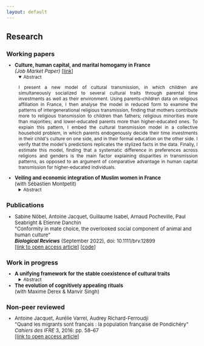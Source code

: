 ```yaml
---
layout: default
---
```


<style type="text/css">
  ul { font-size: 13px; }
  details { margin-left: 10px; font-size: 12px; }
  h3 + ul { margin-top: -5px; }
  h4 + p { margin-top: -15px; }
  h4 + details { margin-top: -15px; }
  p + details { margin-top: -15px; }
  summary + p { text-align: justify; }
</style>


## Research


### Working papers

<ul>
  <li>
    <b> Culture, human capital, and marital homogamy in France </b> <br />
    <i>(Job Market Paper)</i> 
    [<a href="assets/JMP_AJacquet.pdf">link</a>]
    <details open> <summary> Abstract </summary>
    <p>
I present a new model of cultural transmission, in which children are simultaneously socialized to several cultural traits through parental time investments as well as their environment.
Using parents–children data on religious affiliation in France, I then analyse the model in reduced form to examine the patterns of intergenerational religious transmission, finding that mothers contribute more to religious transmission to children than fathers; religious minorities more than majorities; and lower-educated parents more than higher-educated ones.
To explain this pattern, I embed the cultural transmission model in a collective household problem, in which parents endogenously decide their time investments in their child's culture on one side, and in their formal education on the other side.
I verify that the model's predictions replicates the stylized facts in the data.
Finally, I estimate this model, finding that a systematic difference in preferences across religions and genders is the main factor explaining disparities in transmission patterns, as opposed to an argument of comparative advantage in human capital transmission for higher-educated individuals. 
    </p>
    </details>
  </li>

  <li>
    <b> Veiling and economic integration of Muslim women in France </b> <br />
    (with Sébastien Montpetit)
    <details> <summary> Abstract </summary>
    <p>
Veiling among Muslim women is a cultural practice which has been at the center of public debates in Western countries for a few decades, but is still poorly understood.
Using unique confidential survey data over the largest sample of Muslim women in France, we unpack the various motives behind veiling behavior.
Grounded in economic theory of veiling, our analysis shows that veiling is very costly in terms of economic integration.
We find that women reporting to always wear a conspicuous religious symbol are significantly less likely to be economically active.
Our results suggest that women are willing to adopt such a costly identity trait mostly for private motives rather than because of pressure from the community.
As such, our results question the rhetoric often used to justify policies restricting the wearing of religious symbols in France.
Additional results suggest that wearing discreet religious symbols might act as a strategy to mitigate the economic penalty of the veil while allowing women to preserve religious benefits.
    </p>
    </details>
  </li>
</ul>


### Publications

<ul>
  <li>
    Sabine Nöbel, Antoine Jacquet, Guillaume Isabel, Arnaud Pocheville, Paul Seabright & Etienne Danchin <br />
    "Conformity in mate choice, the overlooked social component of animal and human culture" <br />
    <b><i>Biological Reviews</i></b> (September 2022), doi: 10.1111/brv.12899 <br />
    [<a href="https://doi.org/10.1111/brv.12899">link to open access article</a>] 
    [<a href="https://github.com/antoine-jacquet/project-conformity">code</a>]
  </li>
</ul>


### Work in progress

<ul>
  <li>
    <b> A unifying framework for the stable coexistence of cultural traits </b>
    <details> <summary> Abstract </summary>
    <p>
    I use the canonical evolutionary model of frequency-dependent selection to develop a unifying framework for the stable coexistence of cultural traits. First, I derive general theoretical results on population dynamics for some common cases, such as random matching or linear assortative matching. In a second step, I consider several examples from the economics and biology literatures, which document and provide reasons for the stable coexistence of cultural traits. I show that these examples can be seen as particular applications of the unifying framework that I propose. Such applications provide natural extensions to the baseline framework, and illustrate its flexibility.
    </p>
    </details>
  </li>

  <li>
    <b>The evolution of cognitively appealing rituals</b> <br />
    (with Maxime Derex & Manvir Singh)
  </li>
</ul>


### Non-peer reviewed

<ul>
  <li>
    Antoine Jacquet, Aurélie Varrel, Audrey Richard-Ferroudji <br />
    "Quand les migrants sont français : la population française de Pondichéry" <br />
    <i>Cahiers des IFRE</i> 3, 2016: pp. 58–67 <br />
    [<a href="https://halshs.archives-ouvertes.fr/halshs-01431694/document">link to open access article</a>]
  </li>
</ul>



